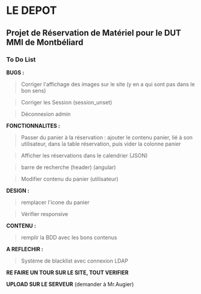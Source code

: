 # LE DEPOT
## Projet de Réservation de Matériel pour le DUT MMI de Montbéliard
### To Do List

__BUGS :__
> Corriger l'affichage des images sur le site (y en a qui sont pas dans le bon sens)

> Corriger les Session (session_unset)

> Déconnexion admin

__FONCTIONNALITES :__
> Passer du panier à la réservation : ajouter le contenu panier, lié à son utilisateur, dans la table réservation, puis vider la colonne panier

> Afficher les réservations dans le calendrier (JSON)

> barre de recherche (header) (angular)

> Modifier contenu du panier (utilisateur)

__DESIGN :__
> remplacer l'icone du panier

> Vérifier responsive

__CONTENU :__
> remplir la BDD avec les bons contenus

__A REFLECHIR :__
> Système de blacklist avec connexion LDAP

__RE FAIRE UN TOUR SUR LE SITE, TOUT VERIFIER__

__UPLOAD SUR LE SERVEUR__ (demander à Mr.Augier)

